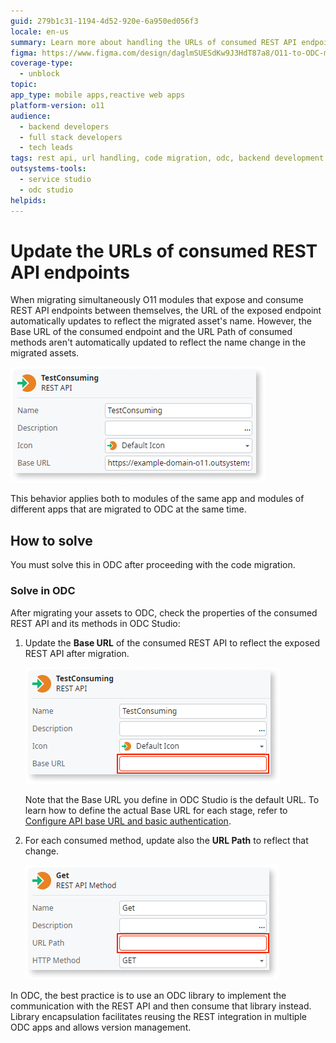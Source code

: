 ```yaml
---
guid: 279b1c31-1194-4d52-920e-6a950ed056f3
locale: en-us
summary: Learn more about handling the URLs of consumed REST API endpoints after migrating to ODC.
figma: https://www.figma.com/design/daglmSUESdKw9J3HdT87a8/O11-to-ODC-migration?m=auto&node-id=2861-240&t=sgPICOBjMsyBDjny-1
coverage-type:
  - unblock
topic:
app_type: mobile apps,reactive web apps
platform-version: o11
audience:
  - backend developers
  - full stack developers
  - tech leads
tags: rest api, url handling, code migration, odc, backend development
outsystems-tools:
  - service studio
  - odc studio
helpids:
---
```

# Update the URLs of consumed REST API endpoints

When migrating simultaneously O11 modules that expose and consume REST API endpoints between themselves, the URL of the exposed endpoint automatically updates to reflect the migrated asset's name. However, the Base URL of the consumed endpoint and the URL Path of consumed methods aren't automatically updated to reflect the name change in the migrated assets.

![Screenshot of the properties of a consumed REST API in ODC Studio](images/rest-consume-odcs.png "Properties of a consumed REST API in ODC Studio")

<div class="info" markdown="1">

This behavior applies both to modules of the same app and modules of different apps that are migrated to ODC at the same time.

</div>

## How to solve

You must solve this in ODC after proceeding with the code migration.

### Solve in ODC

After migrating your assets to ODC, check the properties of the consumed REST API and its methods in ODC Studio:

1. Update the **Base URL** of the consumed REST API to reflect the exposed REST API after migration.

    ![Screenshot of the properties of a consumed REST API in ODC Studio](images/rest-consume-url-odcs.png "Properties of a consumed REST API in ODC Studio")

    Note that the Base URL you define in ODC Studio is the default URL. To learn how to define the actual Base URL for each stage, refer to [Configure API base URL and basic authentication](https://success.outsystems.com/documentation/outsystems_developer_cloud/integration_with_external_systems/use_rest_apis_in_your_app/consume_one_or_more_rest_api_methods/#configure-api-base-url-and-basic-authentication).

1. For each consumed method, update also the **URL Path** to reflect that change.

    ![Screenshot of the properties of a GET method in ODC Studio](images/rest-method-url-odcs.png "Properties of a GET method in ODC Studio")

<div class="info" markdown="1">

In ODC, the best practice is to use an ODC library to implement the communication with the REST API and then consume that library instead. Library encapsulation facilitates reusing the REST integration in multiple ODC apps and allows version management.

</div>